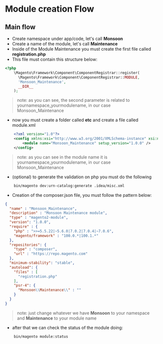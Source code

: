# Module creation Flow

## Main flow
* Create namespace under app/code, let's call **Monsoon**
* Create a name of the module, let's call **Maintenance**
* Inside of the Module Maintenance you must create the first file called **registration.php**
* This file must contain this structure below:
```php
<?php
    \Magento\Framework\Component\ComponentRegistrar::register(
      \Magento\Framework\Component\ComponentRegistrar::MODULE,
      'Monsoon_Maintenance',
      __DIR__
    );
```
> note: as  you can see, the second parameter is related to yournamespace_yourmodulename, in our case Monsoon_Maintenance
* now you must create a folder called **etc** and create a file called module.xml
```xml
    <?xml version="1.0"?>
    <config xmlns:xsi="http://www.w3.org/2001/XMLSchema-instance" xsi:noNamespaceSchemaLocation="urn:magento:framework:Module/etc/module.xsd">
        <module name="Monsoon_Maintenance" setup_version="1.0.0" />
    </config>
```
> note: as you can see in the module name it is yournamespace_yourmodulename, in our case Monsoon_Maintenance
* (optional) to generate the validation on php you must do the following
```bash
    bin/magento dev:urn-catalog:generate .idea/misc.xml
```
* Creation of the composer.json file, you must follow the pattern below:
```json
{
  "name" : "Monsoon_Maintenance",
  "description" : "Monsoon Maintenance module",
  "type" : "magento2-module",
  "version": "1.0.0",
  "require" : {
    "php" : ">>=5.5.22|~5.6.0|7.0.2|7.0.4|~7.0.6",
    "magento/framework" : "100.0.*|100.1.*"
  },
  "repositories": {
    "type" : "composer",
    "url" : "https://repo.magento.com"
  },
  "minimum-stability": "stable",
  "autoload": {
    "files" : [
      "registration.php"
    ],
    "psr-4": {
      "Monsoon\\Maintenance\\" : ""
    }
  }
}
```
> note: just change whatever we have **Monsoon** to your namespace and **Maintenance** to your module name
* after that we can check the status of the module doing:
```bash
    bin/magento module:status
```



